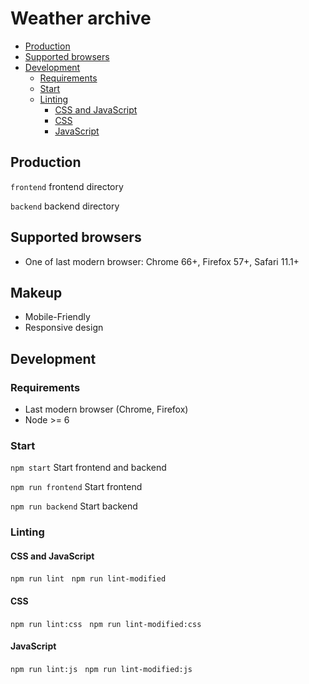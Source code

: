 # Weather archive

- [Production](#production)
- [Supported browsers](#supported-browsers)
- [Development](#development)
	- [Requirements](#requirements)
	- [Start](#start)
	- [Linting](#linting)
		- [CSS and JavaScript](#css-and-javascript)
		- [CSS](#css)
		- [JavaScript](#javascript)

## Production

`frontend` frontend directory

`backend` backend directory

## Supported browsers

- One of last modern browser: Chrome 66+, Firefox 57+, Safari 11.1+

## Makeup

- Mobile-Friendly
- Responsive design

## Development

### Requirements

- Last modern browser (Chrome, Firefox)
- Node >= 6

### Start

`npm start` Start frontend and backend

`npm run frontend` Start frontend

`npm run backend` Start backend

### Linting

#### CSS and JavaScript

`npm run lint` &nbsp; `npm run lint-modified`

#### CSS

`npm run lint:css` &nbsp; `npm run lint-modified:css`

#### JavaScript

`npm run lint:js` &nbsp; `npm run lint-modified:js`
